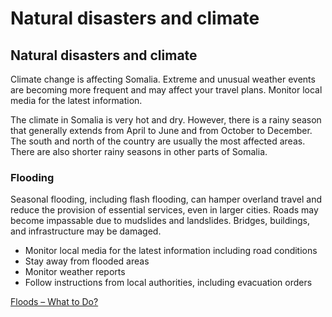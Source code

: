 # Natural disasters and climate

## Natural disasters and climate

Climate change is affecting Somalia. Extreme and unusual weather events are becoming more frequent and may affect your travel plans. Monitor local media for the latest information.

The climate in Somalia is very hot and dry. However, there is a rainy season that generally extends from April to June and from October to December. The south and north of the country are usually the most affected areas. There are also shorter rainy seasons in other parts of Somalia.

### Flooding

Seasonal flooding, including flash flooding, can hamper overland travel and reduce the provision of essential services, even in larger cities. Roads may become impassable due to mudslides and landslides. Bridges, buildings, and infrastructure may be damaged.

* Monitor local media for the latest information including road conditions
* Stay away from flooded areas
* Monitor weather reports
* Follow instructions from local authorities, including evacuation orders

[Floods – What to Do?](https://www.getprepared.gc.ca/cnt/rsrcs/pblctns/flds-wtd/index-en.aspx)

###